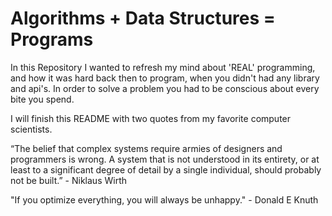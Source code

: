 # Algorithms + Data Structures = Programs


In this Repository I wanted to refresh my mind about 'REAL' programming, and how it was hard back then to program, when you didn't had 
any library and api's. In order to solve a problem you had to be conscious about every bite you spend. 


I will finish this README with two quotes from my favorite computer scientists.


“The belief that complex systems require armies of designers and programmers is wrong. A system that is not understood in its entirety, or at least to a significant degree of detail by a single individual, should probably not be built.” - Niklaus Wirth


"If you optimize everything, you will always be unhappy." - Donald E Knuth





